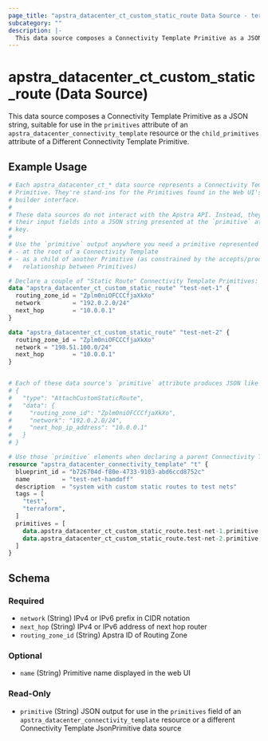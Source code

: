 ```yaml
---
page_title: "apstra_datacenter_ct_custom_static_route Data Source - terraform-provider-apstra"
subcategory: ""
description: |-
  This data source composes a Connectivity Template Primitive as a JSON string, suitable for use in the primitives attribute of an apstra_datacenter_connectivity_template resource or the child_primitives attribute of a Different Connectivity Template Primitive.
---
```


# apstra_datacenter_ct_custom_static_route (Data Source)

This data source composes a Connectivity Template Primitive as a JSON string, suitable for use in the `primitives` attribute of an `apstra_datacenter_connectivity_template` resource or the `child_primitives` attribute of a Different Connectivity Template Primitive.

## Example Usage

```terraform
# Each apstra_datacenter_ct_* data source represents a Connectivity Template
# Primitive. They're stand-ins for the Primitives found in the Web UI's CT
# builder interface.
#
# These data sources do not interact with the Apstra API. Instead, they assemble
# their input fields into a JSON string presented at the `primitive` attribute
# key.
#
# Use the `primitive` output anywhere you need a primitive represented as JSON:
# - at the root of a Connectivity Template
# - as a child of another Primitive (as constrained by the accepts/produces
#   relationship between Primitives)

# Declare a couple of "Static Route" Connectivity Template Primitives:
data "apstra_datacenter_ct_custom_static_route" "test-net-1" {
  routing_zone_id = "Zplm0niOFCCCfjaXkXo"
  network         = "192.0.2.0/24"
  next_hop        = "10.0.0.1"
}

data "apstra_datacenter_ct_custom_static_route" "test-net-2" {
  routing_zone_id = "Zplm0niOFCCCfjaXkXo"
  network = "198.51.100.0/24"
  next_hop        = "10.0.0.1"
}


# Each of these data source's `primitive` attribute produces JSON like this:
# {
#   "type": "AttachCustomStaticRoute",
#   "data": {
#     "routing_zone_id": "Zplm0niOFCCCfjaXkXo",
#     "network": "192.0.2.0/24",
#     "next_hop_ip_address": "10.0.0.1"
#   }
# }

# Use those `primitive` elements when declaring a parent Connectivity Template:
resource "apstra_datacenter_connectivity_template" "t" {
  blueprint_id = "b726704d-f80e-4733-9103-abd6ccd8752c"
  name         = "test-net-handoff"
  description  = "system with custom static routes to test nets"
  tags = [
    "test",
    "terraform",
  ]
  primitives = [
    data.apstra_datacenter_ct_custom_static_route.test-net-1.primitive,
    data.apstra_datacenter_ct_custom_static_route.test-net-2.primitive,
  ]
}
```

<!-- schema generated by tfplugindocs -->
## Schema

### Required

- `network` (String) IPv4 or IPv6 prefix in CIDR notation
- `next_hop` (String) IPv4 or IPv6 address of next hop router
- `routing_zone_id` (String) Apstra ID of Routing Zone

### Optional

- `name` (String) Primitive name displayed in the web UI

### Read-Only

- `primitive` (String) JSON output for use in the `primitives` field of an `apstra_datacenter_connectivity_template` resource or a different Connectivity Template JsonPrimitive data source
